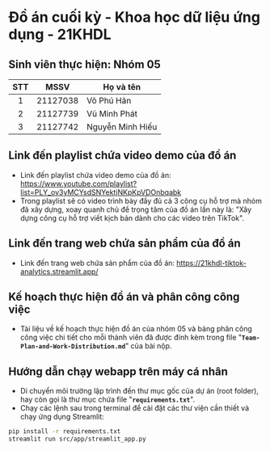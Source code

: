 # Đồ án cuối kỳ - Khoa học dữ liệu ứng dụng - 21KHDL

## Sinh viên thực hiện: Nhóm 05

| STT | MSSV     | Họ và tên        |
| :-: | -------- | ---------------- |
|  1  | 21127038 | Võ Phú Hãn       |
|  2  | 21127739 | Vũ Minh Phát     |
|  3  | 21127742 | Nguyễn Minh Hiếu |

## Link đến playlist chứa video demo của đồ án

- Link đến playlist chứa video demo của đồ án: https://www.youtube.com/playlist?list=PLY_ov3yMCYsdSNYektjNKpKpVDOnbqabk
- Trong playlist sẽ có video trình bày đầy đủ cả 3 công cụ hỗ trợ mà nhóm đã xây dựng, xoay quanh chủ đề trọng tâm của đồ án lần này là: "Xây dựng công cụ hỗ trợ viết kịch bản dành cho các video trên TikTok".

## Link đến trang web chứa sản phẩm của đồ án

- Link đến trang web chứa sản phẩm của đồ án: https://21khdl-tiktok-analytics.streamlit.app/

<!-- ## Cách tổ chức thư mục chứa mã nguồn ("./src")

- Thư mục "**`src`**" chứa tất cả mã nguồn của đồ án:
  - Thư mục con "All-in-one": chứa mã nguồn được sử dụng trong quá trình phát triển tất cả 6 mô hình (tuần tự và song song).
  - Thư mục con "Host-V1": chứa mã nguồn được sử dụng trong quá trình phát triển mô hình tuần tự lần 1.
  - Thư mục con "Host-V2": chứa mã nguồn được sử dụng trong quá trình phát triển mô hình tuần tự lần 2.
  - Thư mục con "Parallel-V1": chứa mã nguồn được sử dụng trong quá trình phát triển mô hình song song lần 1.
  - Thư mục con "Parallel-V2": chứa mã nguồn được sử dụng trong quá trình phát triển mô hình song song lần 2.
  - Thư mục con "Parallel-V3": chứa mã nguồn được sử dụng trong quá trình phát triển mô hình song song lần 3.
  - Thư mục con "Parallel-V4": chứa mã nguồn được sử dụng trong quá trình phát triển mô hình song song lần 4.
  - Thư mục con "Test-kernel-functions": chứa 1 file notebook và các file code để kiểm tra tính đúng đắn của các hàm kernel được sử dụng trong quá trình phát triển mô hình song song.
  - Thư mục con "Live-Demo": chứa 1 file notebook và các file code để chạy chương trình minh họa trong video "Live - Demo". -->

## Kế hoạch thực hiện đồ án và phân công công việc

- Tài liệu về kế hoạch thực hiện đồ án của nhóm 05 và bảng phân công công việc chi tiết cho mỗi thành viên đã được đính kèm trong file "**`Team-Plan-and-Work-Distribution.md`**" của bài nộp.

## Hướng dẫn chạy webapp trên máy cá nhân

- Di chuyển môi trường lập trình đến thư mục gốc của dự án (root folder), hay còn gọi là thư mục chứa file "**`requirements.txt`**".
- Chạy các lệnh sau trong terminal để cài đặt các thư viện cần thiết và chạy ứng dụng Streamlit:

```bash
pip install -r requirements.txt
streamlit run src/app/streamlit_app.py
```
